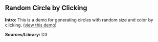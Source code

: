 Random Circle by Clicking
-----
**Intro:**
This is a demo for generating circles with random size and color by clicking. ([view this demo](https://yiic.github.io/my-D3-projects/randomCirclebyClicking/randomCirclebyClicking.html))

**Sources/Library:** D3